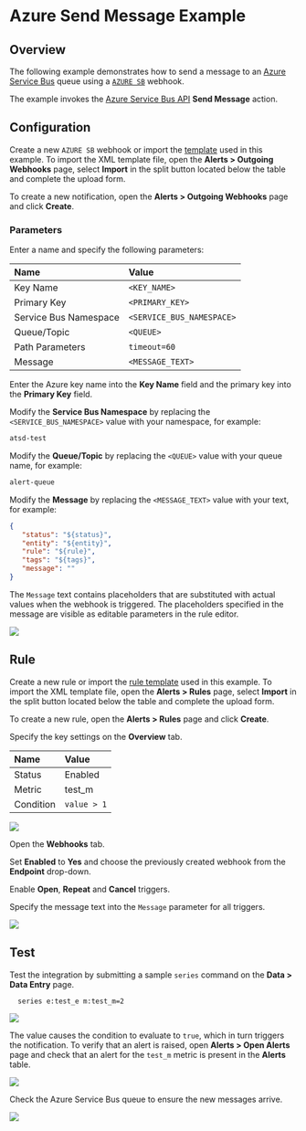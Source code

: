 # Azure Send Message Example

## Overview

The following example demonstrates how to send a message to an [Azure Service Bus](https://azure.microsoft.com/en-us/services/service-bus) queue using a [`AZURE SB`](azure-sb.md) webhook.

The example invokes the [Azure Service Bus API](https://docs.microsoft.com/en-us/rest/api/servicebus/send-message-to-queue) **Send Message** action.

## Configuration

Create a new `AZURE SB` webhook or import the [template](./resources/azure-sb-message-notification.xml) used in this example. To import the XML template file, open the **Alerts > Outgoing Webhooks** page, select **Import** in the split button located below the table and complete the upload form.

To create a new notification, open the **Alerts > Outgoing Webhooks** page and click **Create**.

### Parameters

Enter a name and specify the following parameters:

| **Name** | **Value** |
| :--- | :--- |
| Key Name | `<KEY_NAME>` |
| Primary Key | `<PRIMARY_KEY>` |
| Service Bus Namespace | `<SERVICE_BUS_NAMESPACE>` |
| Queue/Topic | `<QUEUE>` |
| Path Parameters | `timeout=60` |
| Message | `<MESSAGE_TEXT>`|

Enter the Azure key name into the **Key Name** field and the primary key into the **Primary Key** field.

Modify the **Service Bus Namespace** by replacing the `<SERVICE_BUS_NAMESPACE>` value with your namespace, for example:

```txt
atsd-test
```

Modify the **Queue/Topic** by replacing the `<QUEUE>` value with your queue name, for example:

```txt
alert-queue
```

Modify the **Message** by replacing the `<MESSAGE_TEXT>` value with your text, for example:

```json
{
   "status": "${status}",
   "entity": "${entity}",
   "rule": "${rule}",
   "tags": "${tags}",
   "message": ""
}
```

The `Message` text contains placeholders that are substituted with actual values when the webhook is triggered. The placeholders specified in the message are visible as editable parameters in the rule editor.

![](./images/azure_sb_message_notification_config.png)

## Rule

Create a new rule or import the [rule template](./resources/azure-sb-message-rule.xml) used in this example. To import the XML template file, open the **Alerts > Rules** page, select **Import** in the split button located below the table and complete the upload form.

To create a new rule, open the **Alerts > Rules** page and click **Create**.

Specify the key settings on the **Overview** tab.

| **Name** | **Value** |
| :-------- | :---- |
| Status | Enabled |
| Metric | test_m |
| Condition | `value > 1` |

![](./images/rule_overview.png)

Open the **Webhooks** tab.

Set **Enabled** to **Yes** and choose the previously created webhook from the **Endpoint** drop-down.

Enable **Open**, **Repeat** and **Cancel** triggers.

Specify the message text into the `Message` parameter for all triggers.

![](./images/azure_sb_message_rule_notification.png)

## Test

Test the integration by submitting a sample `series` command on the **Data > Data Entry** page.

```ls
  series e:test_e m:test_m=2
```

![](./images/rule_test_commands.png)

The value causes the condition to evaluate to `true`, which in turn triggers the notification.
To verify that an alert is raised, open **Alerts > Open Alerts** page and check that an alert for the `test_m` metric is present in the **Alerts** table.

![](./images/azure_sb_message_alert_open.png)

Check the Azure Service Bus queue to ensure the new messages arrive.

![](./images/azure_sb_message_test.png)
